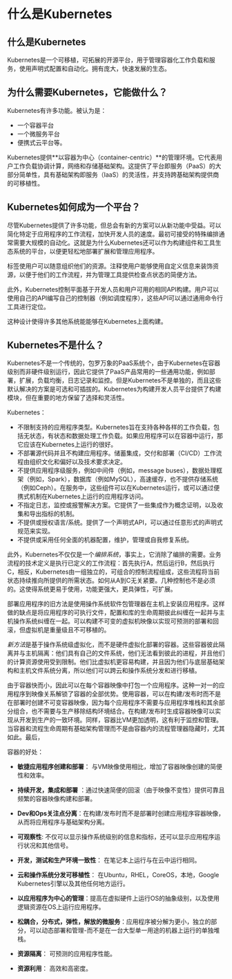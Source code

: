 # 什么是Kubernetes



## 什么是Kubernetes

Kubernetes是一个可移植，可拓展的开源平台，用于管理容器化工作负载和服务，使用声明式配置和自动化。拥有庞大，快速发展的生态。

## 为什么需要Kubernetes，它能做什么？

Kubernetes有许多功能。被认为是：

- 一个容器平台
- 一个微服务平台
- 便携式云平台等。

Kubernetes提供**以容器为中心（container-centric）**的管理环境。它代表用户工作负载协调计算，网络和存储基础架构。这提供了平台即服务（PaaS）的大部分简单性，具有基础架构即服务（IaaS）的灵活性，并支持跨基础架构提供商的可移植性。

## Kubernetes如何成为一个平台？

尽管Kubernetes提供了许多功能，但总会有新的方案可以从新功能中受益。可以简化特定于应用程序的工作流程，加快开发人员的速度。最初可接受的特殊编排通常需要大规模的自动化。这就是为什么Kubernetes还可以作为构建组件和工具生态系统的平台，以便更轻松地部署扩展和管理应用程序。

标签使用户可以随意组织他们的资源。注释使用户能够使用自定义信息来装饰资源，以便于他们的工作流程，并为管理工具提供检查点状态的简便方法。

此外，Kubernetes控制平面基于开发人员和用户可用的相同API构建。用户可以使用自己的API编写自己的控制器（例如调度程序），这些API可以通过通用命令行工具进行定位。

这种设计使得许多其他系统能能够在Kubernetes上面构建。

## Kubernetes不是什么？

Kubernetes不是一个传统的，包罗万象的PaaS系统个，由于Kubernetes在容器级别而非硬件级别运行，因此它提供了PaaS产品常用的一些通用功能，例如部署，扩展，负载均衡，日志记录和监控。但是Kubernetes不是单独的，而且这些默认解决的方案是可选和可插拔的。Kubernetes为构建开发人员平台提供了构建模块，但在重要的地方保留了选择和灵活性。

Kubernetes：

- 不限制支持的应用程序类型。Kubernetes旨在支持各种各样的工作负载，包括无状态，有状态和数据处理工作负载。如果应用程序可以在容器中运行，那它应该在Kubernetes上运行的很好。
- 不部署源代码并且不构建应用程序。储蓄集成，交付和部署（CI/CD）工作流程由组织文化和偏好以及技术要求决定。
- 不提供应用程序级服务，例如中间件（例如，message buses），数据处理框架（例如，Spark），数据库（例如MySQL），高速缓存，也不提供存储系统（例如Ceph）。在服务中，这些组件可以在Kubernetes运行，或可以通过便携式机制在Kubernetes上运行的应用程序访问。
-  不指定日志，监控或报警解决方案。它提供了一些集成作为概念证明，以及收集和导出指标的机制。
- 不提供或授权语言/系统。提供了一个声明式API，可以通过任意形式的声明式规范来实现。
- 不提供或采用任何全面的机器配置，维护，管理或自我修复系统。



此外，Kubernetes不仅仅是一个*编排系统*，事实上，它消除了编排的需要。业务流程的技术定义是执行已定义的工作流程：首先执行A，然后运行B，然后执行C，相反，Kubernetes由一组独立的，可组合的控制流程组成，这些流程将当前状态持续推向所提供的所需状态。如何从A到C无关紧要。几种控制也不是必须的。这使得系统更易于使用，功能更强大，更具弹性，可扩展。

部署应用程序的旧方法是使用操作系统软件包管理器在主机上安装应用程序。这样做的缺点是将应用程序的可执行文件，配置和库的生命周期彼此纠缠在一起并与主机操作系统纠缠在一起。可以构建不可变的虚拟机映像以实现可预测的部署和回滚，但虚拟机是重量级且不可移植的。

*新方法*是基于操作系统级虚拟化，而不是硬件虚拟化部署的容器。这些容器彼此隔离并与主机隔离：他们具有自己的文件系统，他们无法看到彼此的进程，并且他们的计算资源使用受到限制。他们比虚拟机更容易构建，并且因为他们与底层基础架构和主机文件系统分离，所以他们可以跨云和操作系统分发和进行移植。

由于容器快而小，因此可以在每个容器映像中打包一个应用程序。这种一对一的应用程序到映像关系解锁了容器的全部优势。使用容器，可以在构建/发布时而不是在部署时创建不可变容器映像，因为每个应用程序不需要与应用程序堆栈和其余部分组合，也不需要与生产移除结构环境结合。在构建/发布时生成容器映像可以实现从开发到生产的一致环境。同样，容器比VM更加透明，这有利于监控和管理。当容器和流程生命周期有基础架构管理而不是由容器内的流程管理器隐藏时，尤其如此。最后，

容器的好处：

- **敏捷应用程序创建和部署**： 与VM映像使用相比，增加了容器映像创建的简便性和效率。

- **持续开发，集成和部署** ：通过快速简便的回滚（由于映像不变性）提供可靠且频繁的容器映像构建和部署。

- **Dev和Ops关注点分离**：在构建/发布时而不是部署时创建应用程序容器映像，从而将应用程序与基础架构分离。

- **可观察性**: 不仅可以显示操作系统级别的信息和指标，还可以显示应用程序运行状况和其他信号。

- **开发，测试和生产环境一致性**： 在笔记本上运行与在云中运行相同。

- **云和操作系统分发可移植性**： 在Ubuntu，RHEL，CoreOS，本地，Google Kubernetes引擎以及其他任何地方运行。

- **以应用程序为中心的管理**：提高在虚拟硬件上运行OS的抽象级别，以及使用逻辑资源在OS上运行应用程序。

- **松耦合，分布式，弹性，解放的微服务**：应用程序被分解为更小，独立的部分，可以动态部署和管理-而不是在一台大型单一用途的机器上运行的单独堆栈。

- **资源隔离**： 可预测的应用程序性能。

- **资源利用**： 高效和高密度。

  



